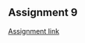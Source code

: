 ## Assignment 9
[Assignment link](https://www.goeduhub.com/11612/logistic-regression-predicting-employee-attrition-learning)

